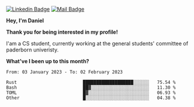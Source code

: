 [![Linkedin Badge](https://img.shields.io/badge/-LinkedIn-0e76a8?style=flat-square&logo=Linkedin&logoColor=white)](https://www.linkedin.com/in/daniel-negi-592ba3223/)
[![Mail Badge](https://img.shields.io/badge/Gmail-D14836?style=flat-square&logo=gmail&logoColor=white)](mailto:daniel.ravi.negi@googlemail.com)

**Hey, I'm Daniel**

**Thank you for being interested in my profile!**

I'am a CS student, currently working at the general students' committee of paderborn univeristy.

**What've I been up to this month?** 

<!--START_SECTION:waka-->

```text
From: 03 January 2023 - To: 02 February 2023

Rust                         ███████████████████░░░░░░   75.54 %
Bash                         ██▓░░░░░░░░░░░░░░░░░░░░░░   11.30 %
TOML                         █▓░░░░░░░░░░░░░░░░░░░░░░░   06.93 %
Other                        █░░░░░░░░░░░░░░░░░░░░░░░░   04.38 %
```

<!--END_SECTION:waka-->
